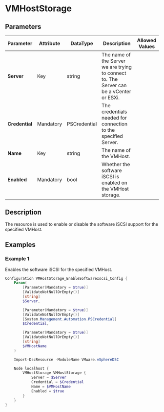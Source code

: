 # VMHostStorage

## Parameters

| Parameter | Attribute | DataType | Description | Allowed Values |
| --- | --- | --- | --- | --- |
| **Server** | Key | string | The name of the Server we are trying to connect to. The Server can be a vCenter or ESXi. ||
| **Credential** | Mandatory | PSCredential | The credentials needed for connection to the specified Server. ||
| **Name** | Key | string | The name of the VMHost. ||
| **Enabled** | Mandatory | bool | Whether the software iSCSI is enabled on the VMHost storage. ||

## Description

The resource is used to enable or disable the software iSCSI support for the specified VMHost.

## Examples

### Example 1

Enables the software iSCSI for the specified VMHost.

```powershell
Configuration VMHostStorage_EnableSoftwareIscsi_Config {
    Param(
        [Parameter(Mandatory = $true)]
        [ValidateNotNullOrEmpty()]
        [string]
        $Server,

        [Parameter(Mandatory = $true)]
        [ValidateNotNullOrEmpty()]
        [System.Management.Automation.PSCredential]
        $Credential,

        [Parameter(Mandatory = $true)]
        [ValidateNotNullOrEmpty()]
        [string]
        $VMHostName
    )

    Import-DscResource -ModuleName VMware.vSphereDSC

    Node localhost {
        VMHostStorage VMHostStorage {
            Server = $Server
            Credential = $Credential
            Name = $VMHostName
            Enabled = $true
        }
    }
}
```
